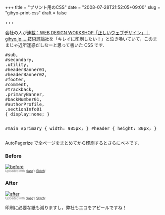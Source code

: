 +++
title = "プリント用のCSS"
date = "2008-07-28T21:52:05+09:00"
slug = "gihyo-print-css"
draft = false

+++

<p>会社の人が<a href="http://gihyo.jp/design/serial/01/web-design-workshop">連載：WEB DESIGN WORKSHOP「正しいウェブデザイン」｜gihyo.jp … 技術評論社</a>を「キレイに印刷したい！」と泣き喚いていて，このままじゃ近所迷惑だしなーと思って書いた CSS です．</p>
<pre>
#sub,
#secondary,
.utility,
#headerBanner01,
#headerBanner02,
#footer,
#comment,
#trackback,
.primaryBanner,
#backNumber01,
#authorProfile,
.sectionInfo01
{ display:none; }

#main #primary { width: 985px; }
#header { height: 80px; }
</pre>
<p>AutoPagerize で全ページをまとめてから印刷するとさらにベネです．</p>
<h3>Before</h3>
<div class="thumbnail"><a href="http://skitch.com/june29/t6rj/before"><img src="http://img.skitch.com/20080728-fyx6gej54k8efwkkhrksgmwidb.preview.jpg" alt="before" /></a><br /><span style="font-family: Lucida Grande, Trebuchet, sans-serif, Helvetica, Arial; font-size: 10px; color: #808080">Uploaded with <a href="http://plasq.com/">plasq</a>&#8216;s <a href="http://skitch.com">Skitch</a>!</span></div>
<h3>After</h3>
<div class="thumbnail"><a href="http://skitch.com/june29/t6rm/after"><img src="http://img.skitch.com/20080728-d1brwtsbjgxkngmk74j3t24qdi.preview.jpg" alt="after" /></a><br /><span style="font-family: Lucida Grande, Trebuchet, sans-serif, Helvetica, Arial; font-size: 10px; color: #808080">Uploaded with <a href="http://plasq.com/">plasq</a>&#8216;s <a href="http://skitch.com">Skitch</a>!</span></div>
<p>印刷に必要な紙も減りますし，弊社もエコをアピールですね！</p>
